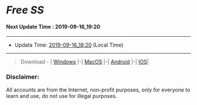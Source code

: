 
# *Free SS*

#### Next Update Time : 2019-09-16_19:20

---
* Updata Time: [2019-09-16_18:20](https://github.com/Geek-007/free-SS/blob/master/2019-09-16_18:20_FreeSS.txt) (Local Time)
---

> Download - | [Windows](https://github.com/shadowsocks/shadowsocks-windows/releases) |-| [MacOS](https://github.com/shadowsocks/shadowsocks-iOS/releases) |-| [Android](https://github.com/shadowsocks/shadowsocks-android/releases) |-| [IOS](https://itunes.apple.com/us/)|

### Disclaimer:
All accounts are from the Internet, non-profit purposes, only for everyone to learn and use, do not use for illegal purposes.
<br>
